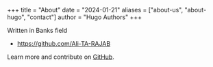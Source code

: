 +++
title = "About"
date = "2024-01-21"
aliases = ["about-us", "about-hugo", "contact"]
author = "Hugo Authors"
+++

Written in Banks field


* https://github.com/Ali-TA-RAJAB



Learn more and contribute on [GitHub](https://github.com/gohugoio).
